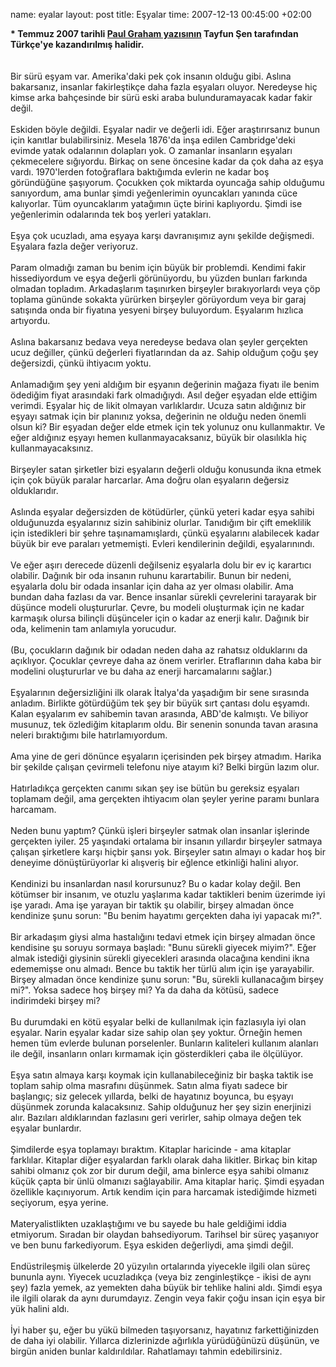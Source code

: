 name: eyalar
layout: post
title: Eşyalar
time: 2007-12-13 00:45:00 +02:00

<span style="font-weight:bold;">* Temmuz 2007 tarihli <a href="http://www.paulgraham.com/stuff.html">Paul Graham yazısının</a> Tayfun Şen tarafından Türkçe'ye kazandırılmış halidir.</span><br /><br /><br />Bir sürü eşyam var. Amerika'daki pek çok insanın olduğu gibi. Aslına bakarsanız, insanlar fakirleştikçe daha fazla eşyaları oluyor. Neredeyse hiç kimse arka bahçesinde bir sürü eski araba bulunduramayacak kadar fakir değil.<br /><br />Eskiden böyle değildi. Eşyalar nadir ve değerli idi. Eğer araştırırsanız bunun için kanıtlar bulabilirsiniz. Mesela 1876'da inşa edilen Cambridge'deki evimde yatak odalarının dolapları yok. O zamanlar insanların eşyaları çekmecelere sığıyordu. Birkaç on sene öncesine kadar da çok daha az eşya vardı. 1970'lerden fotoğraflara baktığımda evlerin ne kadar boş göründüğüne şaşıyorum. Çocukken çok miktarda oyuncağa sahip olduğumu sanıyordum, ama bunlar şimdi yeğenlerimin oyuncakları yanında cüce kalıyorlar. Tüm oyuncaklarım yatağımın üçte birini kaplıyordu. Şimdi ise yeğenlerimin odalarında tek boş yerleri yatakları.<br /><br />Eşya çok ucuzladı, ama eşyaya karşı davranışımız aynı şekilde değişmedi. Eşyalara fazla değer veriyoruz.<br /><br />Param olmadığı zaman bu benim için büyük bir problemdi. Kendimi fakir hissediyordum ve eşya değerli görünüyordu, bu yüzden bunları farkında olmadan topladım. Arkadaşlarım taşınırken birşeyler bırakıyorlardı veya çöp toplama gününde sokakta yürürken birşeyler görüyordum veya bir garaj satışında onda bir fiyatına yesyeni birşey buluyordum. Eşyalarım hızlıca artıyordu.<br /><br />Aslına bakarsanız bedava veya neredeyse bedava olan şeyler gerçekten ucuz değiller, çünkü değerleri fiyatlarından da az. Sahip olduğum çoğu şey değersizdi, çünkü ihtiyacım yoktu.<br /><br />Anlamadığım şey yeni aldığım bir eşyanın değerinin mağaza fiyatı ile benim ödediğim fiyat arasındaki fark olmadığıydı. Asıl değer eşyadan elde ettiğim verimdi. Eşyalar hiç de likit olmayan varlıklardır. Ucuza satın aldığınız bir eşyayı satmak için bir planınız yoksa, değerinin ne olduğu neden önemli olsun ki? Bir eşyadan değer elde etmek için tek yolunuz onu kullanmaktır. Ve eğer aldığınız eşyayı hemen kullanmayacaksanız, büyük bir olasılıkla hiç kullanmayacaksınız.<br /><br />Birşeyler satan şirketler bizi eşyaların değerli olduğu konusunda ikna etmek için çok büyük paralar harcarlar. Ama doğru olan eşyaların değersiz olduklarıdır.<br /><br />Aslında eşyalar değersizden de kötüdürler, çünkü yeteri kadar eşya sahibi olduğunuzda eşyalarınız sizin sahibiniz olurlar. Tanıdığım bir çift emeklilik için istedikleri bir şehre taşınamamışlardı, çünkü eşyalarını alabilecek kadar büyük bir eve paraları yetmemişti. Evleri kendilerinin değildi, eşyalarınındı.<br /><br />Ve eğer aşırı derecede düzenli değilseniz eşyalarla dolu bir ev iç karartıcı olabilir. Dağınık bir oda insanın ruhunu karartabilir. Bunun bir nedeni, eşyalarla dolu bir odada insanlar için daha az yer olması olabilir. Ama bundan daha fazlası da var. Bence insanlar sürekli çevrelerini tarayarak bir düşünce modeli oluştururlar. Çevre, bu modeli oluşturmak için ne kadar karmaşık olursa bilinçli düşünceler için o kadar az enerji kalır. Dağınık bir oda, kelimenin tam anlamıyla yorucudur.<br /><br />(Bu, çocukların dağınık bir odadan neden daha az rahatsız olduklarını da açıklıyor. Çocuklar çevreye daha az önem verirler. Etraflarının daha kaba bir modelini oluştururlar ve bu daha az enerji harcamalarını sağlar.)<br /><br />Eşyalarının değersizliğini ilk olarak İtalya'da yaşadığım bir sene sırasında anladım. Birlikte götürdüğüm tek şey bir büyük sırt çantası dolu eşyamdı. Kalan eşyalarım ev sahibemin tavan arasında, ABD'de kalmıştı. Ve biliyor musunuz, tek özlediğim kitaplarım oldu. Bir senenin sonunda tavan arasına neleri bıraktığımı bile hatırlamıyordum.<br /><br />Ama yine de geri dönünce eşyaların içerisinden pek birşey atmadım. Harika bir şekilde çalışan çevirmeli telefonu niye atayım ki? Belki birgün lazım olur.<br /><br />Hatırladıkça gerçekten canımı sıkan şey ise bütün bu gereksiz eşyaları toplamam değil, ama gerçekten ihtiyacım olan şeyler yerine paramı bunlara harcamam.<br /><br />Neden bunu yaptım? Çünkü işleri birşeyler satmak olan insanlar işlerinde gerçekten iyiler. 25 yaşındaki ortalama bir insanın yıllardır birşeyler satmaya çalışan şirketlere karşı hiçbir şansı yok. Birşeyler satın almayı o kadar hoş bir deneyime dönüştürüyorlar ki alışveriş bir eğlence etkinliği halini alıyor.<br /><br />Kendinizi bu insanlardan nasıl korursunuz? Bu o kadar kolay değil. Ben kötümser bir insanım, ve otuzlu yaşlarıma kadar taktikleri benim üzerimde iyi işe yaradı. Ama işe yarayan bir taktik şu olabilir, birşey almadan önce kendinize şunu sorun: "Bu benim hayatımı gerçekten daha iyi yapacak mı?".<br /><br />Bir arkadaşım giysi alma hastalığını tedavi etmek için birşey almadan önce kendisine şu soruyu sormaya başladı: "Bunu sürekli giyecek miyim?". Eğer almak istediği giysinin sürekli giyecekleri arasında olacağına kendini ikna edememişse onu almadı. Bence bu taktik her türlü alım için işe yarayabilir. Birşey almadan önce kendinize şunu sorun: "Bu, sürekli kullanacağım birşey mi?". Yoksa sadece hoş birşey mi? Ya da daha da kötüsü, sadece indirimdeki birşey mi?<br /><br />Bu durumdaki en kötü eşyalar belki de kullanılmak için fazlasıyla iyi olan eşyalar. Narin eşyalar kadar size sahip olan şey yoktur. Örneğin hemen hemen tüm evlerde bulunan porselenler. Bunların kaliteleri kullanım alanları ile değil, insanların onları kırmamak için gösterdikleri çaba ile ölçülüyor.<br /><br />Eşya satın almaya karşı koymak için kullanabileceğiniz bir başka taktik ise toplam sahip olma masrafını düşünmek. Satın alma fiyatı sadece bir başlangıç; siz gelecek yıllarda, belki de hayatınız boyunca, bu eşyayı düşünmek zorunda kalacaksınız. Sahip olduğunuz her şey sizin enerjinizi alır. Bazıları aldıklarından fazlasını geri verirler, sahip olmaya değen tek eşyalar bunlardır.<br /><br />Şimdilerde eşya toplamayı bıraktım. Kitaplar haricinde - ama kitaplar farklılar. Kitaplar diğer eşyalardan farklı olarak daha likitler. Birkaç bin kitap sahibi olmanız çok zor bir durum değil, ama binlerce eşya sahibi olmanız küçük çapta bir ünlü olmanızı sağlayabilir. Ama kitaplar hariç. Şimdi eşyadan özellikle kaçınıyorum. Artık kendim için para harcamak istediğimde hizmeti seçiyorum, eşya yerine.<br /><br />Materyalistlikten uzaklaştığımı ve bu sayede bu hale geldiğimi iddia etmiyorum. Sıradan bir olaydan bahsediyorum. Tarihsel bir süreç yaşanıyor ve ben bunu farkediyorum. Eşya eskiden değerliydi, ama şimdi değil.<br /><br />Endüstrileşmiş ülkelerde 20 yüzyılın ortalarında yiyecekle ilgili olan süreç bununla aynı. Yiyecek ucuzladıkça (veya biz zenginleştikçe - ikisi de aynı şey) fazla yemek, az yemekten daha büyük bir tehlike halini aldı. Şimdi eşya ile ilgili olarak da aynı durumdayız. Zengin veya fakir çoğu insan için eşya bir yük halini aldı.<br /><br />İyi haber şu, eğer bu yükü bilmeden taşıyorsanız, hayatınız farkettiğinizden de daha iyi olabilir. Yıllarca dizlerinizde ağırlıkla yürüdüğünüzü düşünün, ve birgün aniden bunlar kaldırıldılar. Rahatlamayı tahmin edebilirsiniz.
